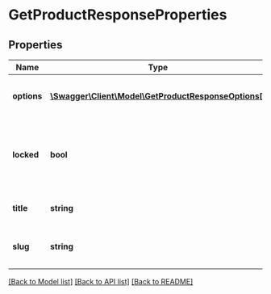 # GetProductResponseProperties

## Properties
Name | Type | Description | Notes
------------ | ------------- | ------------- | -------------
**options** | [**\Swagger\Client\Model\GetProductResponseOptions[]**](GetProductResponseOptions.md) | List of possible options for this property | 
**locked** | **bool** | When true, this property is automatically set and ignored as input | 
**title** | **string** | Radable title for this property | 
**slug** | **string** | Uniquely identifying slug for a property | 

[[Back to Model list]](../README.md#documentation-for-models) [[Back to API list]](../README.md#documentation-for-api-endpoints) [[Back to README]](../README.md)


